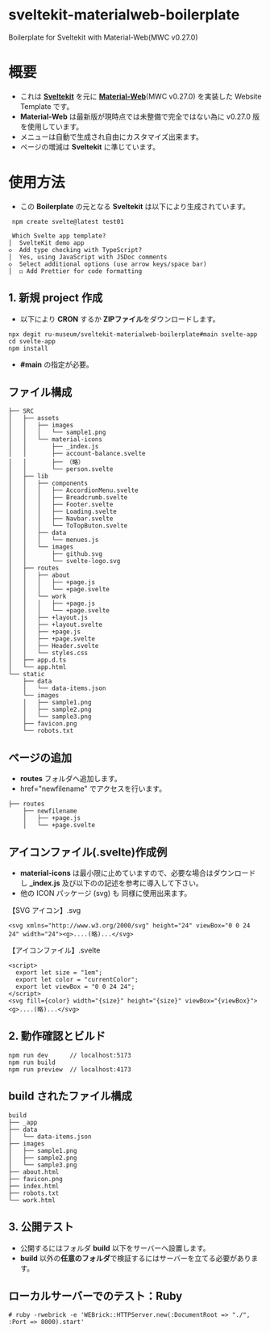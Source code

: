# sveltekit-materialweb-boilerplate
Boilerplate for Sveltekit with Material-Web(MWC v0.27.0)

# 概要
- これは [**Sveltekit**](https://github.com/sveltejs/kit) を元に [**Material-Web**](https://github.com/material-components/material-web/tree/v0.27.0/packages)(MWC v0.27.0) を実装した Website Template です。
- **Material-Web** は最新版が現時点では未整備で完全ではない為に v0.27.0 版を使用しています。
- メニューは自動で生成され自由にカスタマイズ出来ます。　
- ページの増減は **Sveltekit** に準じています。

# 使用方法
- この **Boilerplate** の元となる **Sveltekit** は以下により生成されています。
```
 npm create svelte@latest test01

 Which Svelte app template?
│  SvelteKit demo app
◇  Add type checking with TypeScript?
│  Yes, using JavaScript with JSDoc comments
◇  Select additional options (use arrow keys/space bar)
│  ◻ Add Prettier for code formatting
```

## 1. 新規 project 作成 
- 以下により **CRON** するか **ZIPファイル**をダウンロードします。
```
npx degit ru-museum/sveltekit-materialweb-boilerplate#main svelte-app
cd svelte-app
npm install
```
- **#main** の指定が必要。

## ファイル構成
```
├── SRC
│   ├── assets
│   │   ├── images
│   │   │   └── sample1.png
│   │   └── material-icons
│   │       ├── _index.js
│   │       ├── account-balance.svelte
│   │       ├── （略）
│   │       └── person.svelte
│   ├── lib
│   │   ├── components
│   │   │   ├── AccordionMenu.svelte
│   │   │   ├── Breadcrumb.svelte
│   │   │   ├── Footer.svelte
│   │   │   ├── Loading.svelte
│   │   │   ├── Navbar.svelte
│   │   │   └── ToTopButon.svelte
│   │   ├── data
│   │   │   └── menues.js
│   │   └── images
│   │       ├── github.svg
│   │       └── svelte-logo.svg
│   ├── routes
│   │   ├── about
│   │   │   ├── +page.js
│   │   │   └── +page.svelte
│   │   └── work
│   │   │   ├── +page.js
│   │   │   └── +page.svelte
│   │   ├── +layout.js
│   │   ├── +layout.svelte
│   │   ├── +page.js
│   │   ├── +page.svelte
│   │   ├── Header.svelte
│   │   └── styles.css
│   ├── app.d.ts
│   └── app.html
└── static
    ├── data
    │   └── data-items.json
    └── images
    │   ├── sample1.png
    │   ├── sample2.png
    │   └── sample3.png
    ├── favicon.png
    └── robots.txt
```
## ページの追加
- **routes** フォルダへ追加します。
- href="newfilename" でアクセスを行います。
```
├── routes
    ├── newfilename
    │   ├── +page.js
    │   └── +page.svelte
```
## アイコンファイル(.svelte)作成例
- **material-icons** は最小限に止めていますので、必要な場合はダウンロードし **_index.js** 及び以下のの記述を参考に導入して下さい。 
- 他の ICON パッケージ (svg) も 同様に使用出来ます。
 
【SVG アイコン】.svg  
```
<svg xmlns="http://www.w3.org/2000/svg" height="24" viewBox="0 0 24 24" width="24"><g>....(略)...</svg>
```
【アイコンファイル】.svelte
```
<script>
  export let size = "1em";
  export let color = "currentColor";
  export let viewBox = "0 0 24 24";
</script>
<svg fill={color} width="{size}" height="{size}" viewBox="{viewBox}"><g>....(略)...</svg> 
```
## 2. 動作確認とビルド
```
npm run dev      // localhost:5173
npm run build
npm run preview  // localhost:4173
```
## build されたファイル構成
```
build 
├── _app
├── data
│   └── data-items.json
├── images
│   ├── sample1.png
│   ├── sample2.png
│   └── sample3.png
├── about.html
├── favicon.png
├── index.html
├── robots.txt
└── work.html
```
## 3. 公開テスト
- 公開するにはフォルダ **build** 以下をサーバーへ設置します。
-  **build** 以外の**任意のフォルダ**で検証するにはサーバーを立てる必要があります。
## ローカルサーバーでのテスト：Ruby
```
# ruby -rwebrick -e 'WEBrick::HTTPServer.new(:DocumentRoot => "./", :Port => 8000).start'
```
